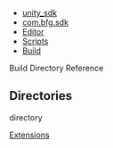   - [unity\_sdk](dir_169524a6f31e9db4532a84dd08d2dc74.html)
  - [com.bfg.sdk](dir_49a21daf45482078fd78618e852e175e.html)
  - [Editor](dir_f21b7258147d01c74e9817b201856407.html)
  - [Scripts](dir_6028b3aae0278cfd3aeedde5b88a5b0c.html)
  - [Build](dir_4ddfd70b939af3f0581ad95030939d7c.html)

Build Directory Reference

##  Directories

directory  

[Extensions](dir_e4e2b6212aa0dfbcd7642696e1f6322d.html)
